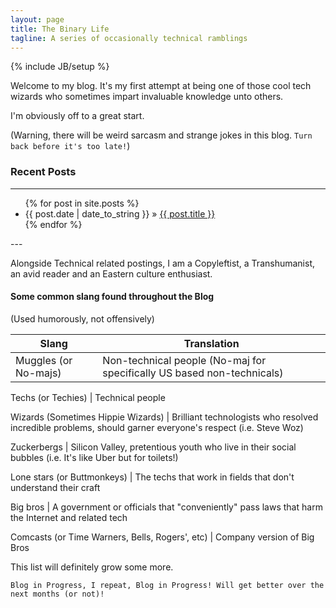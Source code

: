 ```yaml
---
layout: page
title: The Binary Life
tagline: A series of occasionally technical ramblings
---
```

{% include JB/setup %}

Welcome to my blog. It's my first attempt at being one of those cool tech wizards who sometimes impart invaluable 
knowledge unto others. 

I'm obviously off to a great start. 

(Warning, there will be weird sarcasm and strange jokes in this blog. `Turn back before it's too late!`)

### Recent Posts

---
<ul class="posts">
  {% for post in site.posts %}
    <li><span>{{ post.date | date_to_string }}</span> &raquo; <a href="{{ BASE_PATH }}{{ post.url }}">{{ post.title }}</a></li>
  {% endfor %}
</ul>
---

Alongside Technical related postings, I am a Copyleftist, a Transhumanist, an avid reader and an Eastern culture enthusiast.

#### Some common slang found throughout the Blog
(Used humorously, not offensively)


 Slang | Translation 
---| ---
 Muggles (or No-majs) | Non-technical people (No-maj for specifically US based non-technicals) 

Techs (or Techies) | Technical people 

Wizards (Sometimes Hippie Wizards) | Brilliant technologists who resolved incredible problems, should garner everyone's respect (i.e. Steve Woz)

Zuckerbergs | Silicon Valley, pretentious youth who live in their social bubbles (i.e. It's like Uber but for toilets!)

Lone stars (or Buttmonkeys) | The techs that work in fields that don't understand their craft

Big bros | A government or officials that "conveniently" pass laws that harm the Internet and related tech

Comcasts (or Time Warners, Bells, Rogers', etc) | Company version of Big Bros


This list will definitely grow some more.

`Blog in Progress, I repeat, Blog in Progress! Will get better over the next months (or not)!`



